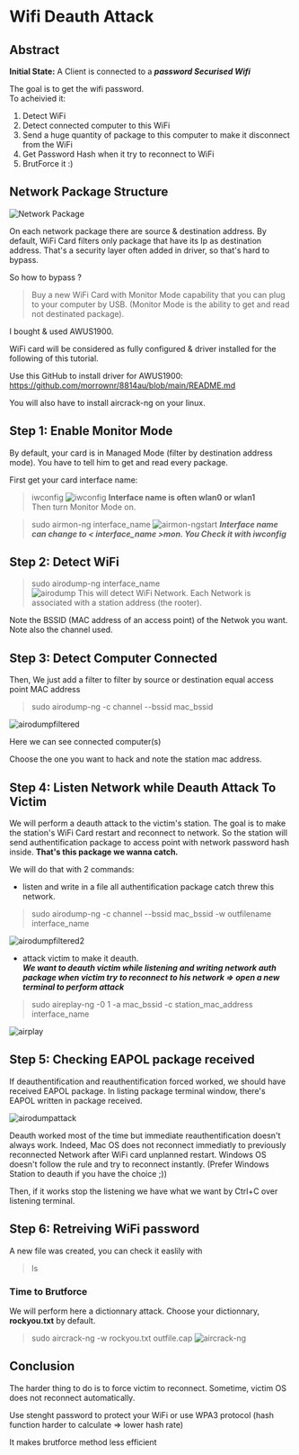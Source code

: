 # Wifi Deauth Attack

## Abstract

**Initial State:** A Client is connected to a ***password Securised Wifi***

The goal is to get the wifi password.  
To acheivied it:  
1) Detect WiFi
2) Detect connected computer to this WiFi
3) Send a huge quantity of package to this computer to make it disconnect from the WiFi
4) Get Password Hash when it try to reconnect to WiFi
5) BrutForce it :)

## Network Package Structure
![Network Package](ip_header.jpg)

On each network package there are source & destination address.
By default, WiFi Card filters only package that have its Ip as destination address. That's a security layer often added in driver, so that's hard to bypass.

So how to bypass ?
>Buy a new WiFi Card with Monitor Mode capability that you can plug to your computer by USB. (Monitor Mode is the ability to get and read not destinated package).

I bought & used AWUS1900.

WiFi card will be considered as fully configured & driver installed for the following of this tutorial.

Use this GitHub to install driver for AWUS1900: https://github.com/morrownr/8814au/blob/main/README.md

You will also have to install aircrack-ng on your linux.
## Step 1: Enable Monitor Mode
By default, your card is in Managed Mode (filter by destination address mode). You have to tell him to get and read every package.

First get your card interface name:
>iwconfig
![iwconfig](iwconfig.png)
**Interface name is often wlan0 or wlan1**  
Then turn Monitor Mode on.  


>sudo airmon-ng interface_name
![airmon-ngstart](airmon-ngstart.png)
***Interface name can change to < interface_name >mon. You Check it with iwconfig***
## Step 2: Detect WiFi

>sudo airodump-ng interface_name  
![airodump](airodump.png)
This will detect WiFi Network. Each Network is associated with a station address (the rooter).

Note the BSSID (MAC address of an access point) of the Netwok you want.
Note also the channel used.

## Step 3: Detect Computer Connected

Then, We just add a filter to filter by source or destination equal access point MAC address

>sudo airodump-ng -c channel --bssid mac_bssid

![airodumpfiltered](airodumpfiltered.png)

Here we can see connected computer(s)

Choose the one you want to hack and note the station mac address.

## Step 4: Listen Network while Deauth Attack To Victim

We will perform a deauth attack to the victim's station. The goal is to make the station's WiFi Card restart and reconnect to network. So the station will send authentification package to access point with network password hash inside. **That's this package we wanna catch.**

We will do that with 2 commands:  
- listen and write in a file all authentification package catch threw this network.
> sudo airodump-ng -c channel --bssid mac_bssid -w outfilename interface_name 

![airodumpfiltered2](airodumpfiltered2.png)

- attack victim to make it deauth.  
***We want to deauth victim while listening and writing network auth package when victim try to reconnect to his network => open a new terminal to perform attack***
> sudo aireplay-ng -0 1 -a  mac_bssid -c station_mac_address interface_name

![airplay](airplay.png)

## Step 5: Checking EAPOL package received

If deauthentification and reauthentification forced worked, we should have received EAPOL package. In listing package terminal window, there's EAPOL written in package received.

![airodumpattack](airodumpattack.png)

Deauth worked most of the time but immediate reauthentification doesn't always work. Indeed, Mac OS does not reconnect immediatly to previously reconnected Network after WiFi card unplanned restart. Windows OS doesn't follow the rule and try to reconnect instantly. (Prefer Windows Station to deauth if you have the choice ;))

Then, if it works stop the listening we have what we want by Ctrl+C over listening terminal.

## Step 6: Retreiving WiFi password

A new file was created, you can check it easlily with
>ls

### Time to Brutforce

We will perform here a dictionnary attack.
Choose your dictionnary, **rockyou.txt** by default.

>sudo aircrack-ng -w rockyou.txt outfile.cap
![aircrack-ng](aircrack-ng.png)

## Conclusion

The harder thing to do is to force victim to reconnect. Sometime, victim OS does not reconnect automatically.  

Use stenght password to protect your WiFi or use WPA3 protocol (hash function harder to calculate => lower hash rate)

It makes brutforce method less efficient
